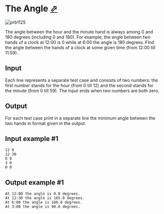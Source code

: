 # The Angle [⬀](https://www.e-olymp.com/en/problems/1125)

![prb1125](1282976050.JPG)

The angle between the hour and the minute hand is always among 0 and 180 degrees (including 0 and 180). For example, the angle between two hands of a clock at 12:00 is 0 while at 6:00 the angle is 180 degrees. Find the angle between the hands of a clock at some given time (from 12:00 till 11:59).

## Input
Each line represents a separate test case and consists of two numbers: the first number stands for the hour (from 0 till 12) and the second stands for the minute (from 0 till 59). The input ends when two numbers are both zero.

## Output
For each test case print in a separate line the minimum angle between the two hands in format given in the output.

## Input example #1
```
12 0
12 30
6 0
3 0
0 0
```

## Output example #1
```
At 12:00 the angle is 0.0 degrees.
At 12:30 the angle is 165.0 degrees.
At 6:00 the angle is 180.0 degrees.
At 3:00 the angle is 90.0 degrees.
```
